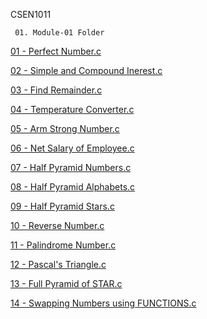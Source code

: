 CSEN1011

     01. Module-01 Folder
      
[01 - Perfect Number.c](Perfect.c)

[02 - Simple and Compound Inerest.c](Si-and-CI-new.c)
 
[03 - Find Remainder.c](Remainder.c)

[04 - Temperature Converter.c](Converter.c)

[05 - Arm Strong Number.c](Arm-Strong.c)

[06 - Net Salary of Employee.c](Salary.c)

[07 - Half Pyramid Numbers.c](Pyramid-Numbers.c)

[08 - Half Pyramid Alphabets.c](Pyramid-alphabets.c)

[09 - Half Pyramid Stars.c](Pyramid-stars.c)

[10 - Reverse Number.c](Reverse.c)

[11 - Palindrome Number.c](palindrome.c)

[12 - Pascal's Triangle.c](Pascal's-Triangle.c)

[13 - Full Pyramid of STAR.c](Full-Pyramid-of-star.c)

[14 - Swapping Numbers using FUNCTIONS.c](Swap-functions.c)
